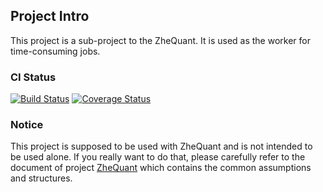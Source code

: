 ## Project Intro

This project is a sub-project to the ZheQuant. It is used as the worker for time-consuming jobs.

### CI Status

[![Build Status](https://img.shields.io/travis/feng-zhe/ZheQuant-brain-python/master.svg)](https://travis-ci.org/feng-zhe/ZheQuant-brain-python)
[![Coverage Status](https://img.shields.io/coveralls/github/feng-zhe/ZheQuant-brain-python/master.svg)](https://coveralls.io/github/feng-zhe/ZheQuant-brain-python?branch=master)

### Notice

This project is supposed to be used with ZheQuant and is not intended to be used alone. If you really want to do that, please carefully refer to the document of project [ZheQuant](https://feng-zhe.github.io/ZheQuant/) which contains the common assumptions and structures.
